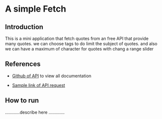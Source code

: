 # A simple Fetch

## Introduction
 This is a mini application that fetch quotes from an free API that provide many quotes.
 we can choose tags to do limit the subject of quotes. and also we can have a maximum of character for quotes with chang a range slider

## References

- [Github of API](https://github.com/lukePeavey/quotable) to view all documentation

- [Sample link of API request](https://api.quotable.io/random?tags=technology)

## How to run

............describe here .............